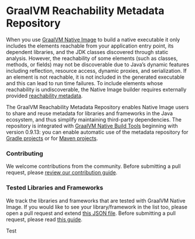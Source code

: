 # GraalVM Reachability Metadata Repository

When you use [GraalVM Native Image](https://www.graalvm.org/22.1/reference-manual/native-image/) to build a native executable it only includes the elements reachable from your application entry point, its dependent libraries, and the JDK classes discovered through static analysis. However, the reachability of some elements (such as classes, methods, or fields) may not be discoverable due to Java’s dynamic features including reflection, resource access, dynamic proxies, and serialization. If an element is not reachable, it is not included in the generated executable and this can lead to run time failures.
To include elements whose reachability is undiscoverable, the Native Image builder requires externally provided [reachability metadata](https://www.graalvm.org/reference-manual/native-image/metadata/).

The GraalVM Reachability Metadata Repository enables Native Image users to share and reuse metadata for libraries and frameworks in the Java ecosystem, and thus simplify maintaining third-party dependencies. The repository is integrated with [GraalVM Native Build Tools](https://github.com/graalvm/native-build-tools) beginning with version 0.9.13: you can enable automatic use of the metadata repository for [Gradle projects](https://graalvm.github.io/native-build-tools/latest/gradle-plugin.html#metadata-support) or for [Maven projects](https://graalvm.github.io/native-build-tools/latest/maven-plugin.html#metadata-support).

### Contributing

We welcome contributions from the community. Before submitting a pull
request, please [review our contribution guide](./CONTRIBUTING.md).


### Tested Libraries and Frameworks

We track the libraries and frameworks that are tested with GraalVM Native Image. If you would like to see your library/framework
in the list too, please open a pull request and extend [this JSON file](https://github.com/oracle/graalvm-reachability-metadata/blob/master/library-and-framework-list.json).
Before submitting a pull request, please read [this guide](./CONTRIBUTING.md#tested-libraries-and-frameworks).

Test